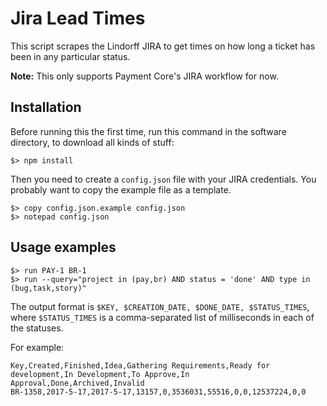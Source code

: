 # Jira Lead Times

This script scrapes the Lindorff JIRA to get times on how long a ticket has been in any particular status.

**Note:** This only supports Payment Core's JIRA workflow for now.

## Installation

Before running this the first time, run this command in the software directory, to download all kinds of stuff:

    $> npm install

Then you need to create a `config.json` file with your JIRA credentials. You probably want to copy the example file as a template.

    $> copy config.json.example config.json
    $> notepad config.json

## Usage examples

    $> run PAY-1 BR-1
    $> run --query="project in (pay,br) AND status = 'done' AND type in (bug,task,story)"

The output format is `$KEY, $CREATION_DATE, $DONE_DATE, $STATUS_TIMES`, where `$STATUS_TIMES` is a comma-separated list of milliseconds in each of the statuses.

For example:

    Key,Created,Finished,Idea,Gathering Requirements,Ready for development,In Development,To Approve,In Approval,Done,Archived,Invalid
    BR-1358,2017-5-17,2017-5-17,13157,0,3536031,55516,0,0,12537224,0,0